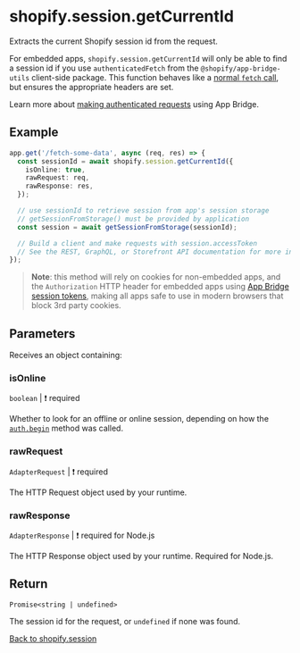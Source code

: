 # shopify.session.getCurrentId

Extracts the current Shopify session id from the request.

For embedded apps, `shopify.session.getCurrentId` will only be able to find a session id if you use `authenticatedFetch` from the `@shopify/app-bridge-utils` client-side package.
This function behaves like a [normal `fetch` call](https://developer.mozilla.org/en-US/docs/Web/API/Fetch_API/Using_Fetch), but ensures the appropriate headers are set.

Learn more about [making authenticated requests](https://shopify.dev/apps/auth/oauth/session-tokens/getting-started#step-2-authenticate-your-requests) using App Bridge.

## Example

```ts
app.get('/fetch-some-data', async (req, res) => {
  const sessionId = await shopify.session.getCurrentId({
    isOnline: true,
    rawRequest: req,
    rawResponse: res,
  });

  // use sessionId to retrieve session from app's session storage
  // getSessionFromStorage() must be provided by application
  const session = await getSessionFromStorage(sessionId);

  // Build a client and make requests with session.accessToken
  // See the REST, GraphQL, or Storefront API documentation for more information
});
```

> **Note**: this method will rely on cookies for non-embedded apps, and the `Authorization` HTTP header for embedded apps using [App Bridge session tokens](https://shopify.dev/apps/auth/oauth/session-tokens), making all apps safe to use in modern browsers that block 3rd party cookies.

## Parameters

Receives an object containing:

### isOnline

`boolean` | :exclamation: required

Whether to look for an offline or online session, depending on how the [`auth.begin`](../auth/begin.md) method was called.

### rawRequest

`AdapterRequest` | :exclamation: required

The HTTP Request object used by your runtime.

### rawResponse

`AdapterResponse` | :exclamation: required for Node.js

The HTTP Response object used by your runtime. Required for Node.js.

## Return

`Promise<string | undefined>`

The session id for the request, or `undefined` if none was found.

[Back to shopify.session](./README.md)
